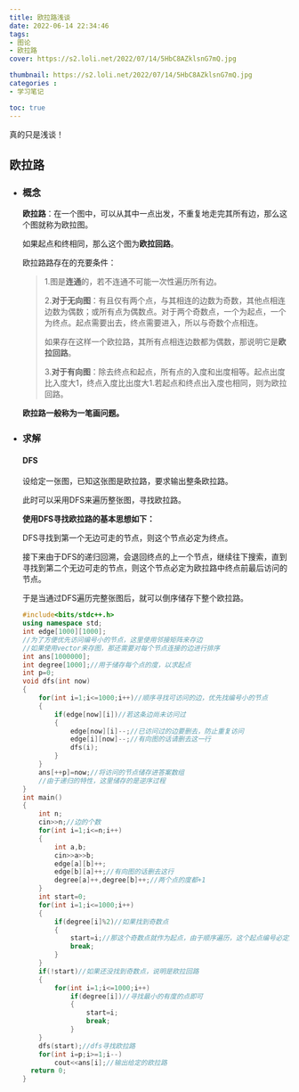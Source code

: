 ```yaml
---
title: 欧拉路浅谈
date: 2022-06-14 22:34:46
tags: 
- 图论
- 欧拉路
cover: https://s2.loli.net/2022/07/14/5HbC8AZklsnG7mQ.jpg

thumbnail: https://s2.loli.net/2022/07/14/5HbC8AZklsnG7mQ.jpg
categories : 
- 学习笔记

toc: true
---
```



真的只是浅谈！

<!-- more -->



## 欧拉路

- ### 概念

  **欧拉路**：在一个图中，可以从其中一点出发，不重复地走完其所有边，那么这个图就称为欧拉图。

  如果起点和终相同，那么这个图为**欧拉回路**。

  欧拉路路存在的充要条件：
  


  > 1.图是**连通**的，若不连通不可能一次性遍历所有边。
  >
  > 2.**对于无向图**：有且仅有两个点，与其相连的边数为奇数，其他点相连边数为偶数；或所有点为偶数点。对于两个奇数点，一个为起点，一个为终点。起点需要出去，终点需要进入，所以与奇数个点相连。
  >
  > 如果存在这样一个欧拉路，其所有点相连边数都为偶数，那说明它是**欧拉回路**。
  >
  > 3.**对于有向图**：除去终点和起点，所有点的入度和出度相等。起点出度比入度大1，终点入度比出度大1.若起点和终点出入度也相同，则为欧拉回路。
  >

  **欧拉路一般称为一笔画问题。**
- ### 求解

  #### DFS

  设给定一张图，已知这张图是欧拉路，要求输出整条欧拉路。

  此时可以采用DFS来遍历整张图，寻找欧拉路。

  **使用DFS寻找欧拉路的基本思想如下：**

  DFS寻找到第一个无边可走的节点，则这个节点必定为终点。

  接下来由于DFS的递归回溯，会退回终点的上一个节点，继续往下搜索，直到寻找到第二个无边可走的节点，则这个节点必定为欧拉路中终点前最后访问的节点。

  于是当通过DFS遍历完整张图后，就可以倒序储存下整个欧拉路。
  
  ~~~c++
  #include<bits/stdc++.h>
  using namespace std;
  int edge[1000][1000];
  //为了方便优先访问编号小的节点，这里使用邻接矩阵来存边
  //如果使用vector来存图，那还需要对每个节点连接的边进行排序
  int ans[1000000];
  int degree[1000];//用于储存每个点的度，以求起点
  int p=0;
  void dfs(int now)
  {
      for(int i=1;i<=1000;i++)//顺序寻找可访问的边，优先找编号小的节点
      {
          if(edge[now][i])//若这条边尚未访问过
          {
              edge[now][i]--;//已访问过的边要删去，防止重复访问
              edge[i][now]--;//有向图的话请删去这一行
              dfs(i);
          }
      }
      ans[++p]=now;//将访问的节点储存进答案数组
      //由于递归的特性，这里储存的是逆序过程
  }
  int main()
  {
      int n;
      cin>>n;//边的个数
      for(int i=1;i<=n;i++)
      {
          int a,b;
          cin>>a>>b;
          edge[a][b]++;
          edge[b][a]++;//有向图的话删去这行
          degree[a]++,degree[b]++;//两个点的度都+1
      }
      int start=0;
      for(int i=1;i<=1000;i++)
      {
          if(degree[i]%2)//如果找到奇数点
          {
              start=i;//那这个奇数点就作为起点，由于顺序遍历，这个起点编号必定最小
              break;
          }
      }
      if(!start)//如果还没找到奇数点，说明是欧拉回路
      {
          for(int i=1;i<=1000;i++)
              if(degree[i])//寻找最小的有度的点即可
              {
                  start=i;
                  break;
              }
      }
      dfs(start);//dfs寻找欧拉路
      for(int i=p;i>=1;i--)
          cout<<ans[i];//输出给定的欧拉路
    return 0;
  }
  
  ~~~

